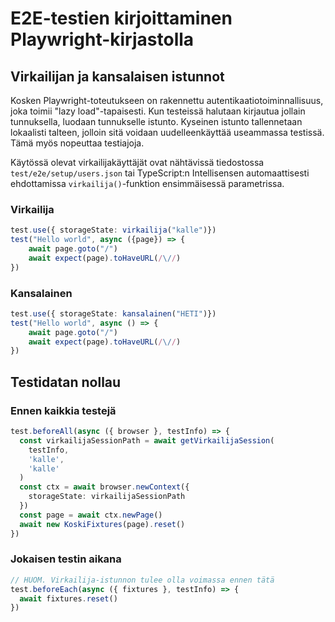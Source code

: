 # E2E-testien kirjoittaminen Playwright-kirjastolla

## Virkailijan ja kansalaisen istunnot

Kosken Playwright-toteutukseen on rakennettu autentikaatiotoiminnallisuus, joka toimii "lazy load"-tapaisesti. Kun testeissä halutaan kirjautua jollain tunnuksella, luodaan tunnukselle istunto. Kyseinen istunto tallennetaan lokaalisti talteen, jolloin sitä voidaan uudelleenkäyttää useammassa testissä. Tämä myös nopeuttaa testiajoja.

Käytössä olevat virkailijakäyttäjät ovat nähtävissä tiedostossa `test/e2e/setup/users.json` tai TypeScript:n Intellisensen automaattisesti ehdottamissa `virkailija()`-funktion ensimmäisessä parametrissa.

### Virkailija
```typescript
test.use({ storageState: virkailija("kalle")})
test("Hello world", async ({page}) => {
    await page.goto("/")
    await expect(page).toHaveURL(/\//)
})
```
### Kansalainen

```typescript
test.use({ storageState: kansalainen("HETI")})
test("Hello world", async () => {
    await page.goto("/")
    await expect(page).toHaveURL(/\//)
})
```

## Testidatan nollau

### Ennen kaikkia testejä

```typescript
test.beforeAll(async ({ browser }, testInfo) => {
  const virkailijaSessionPath = await getVirkailijaSession(
    testInfo,
    'kalle',
    'kalle'
  )
  const ctx = await browser.newContext({
    storageState: virkailijaSessionPath
  })
  const page = await ctx.newPage()
  await new KoskiFixtures(page).reset()
})
```
### Jokaisen testin aikana
```typescript
// HUOM. Virkailija-istunnon tulee olla voimassa ennen tätä
test.beforeEach(async ({ fixtures }, testInfo) => {
  await fixtures.reset()
})
```
